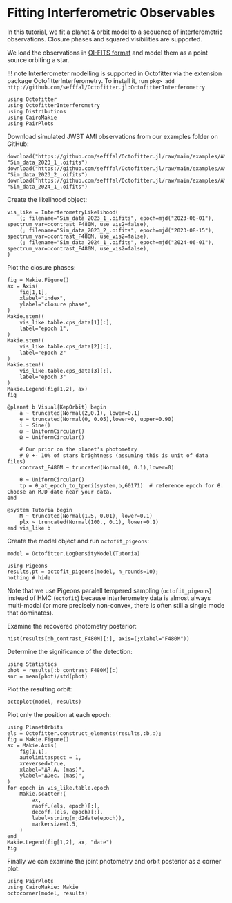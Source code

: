 # Fitting Interferometric Observables

In this tutorial, we fit a planet & orbit model to a sequence of interferometric observations.
Closure phases and squared visibilities are supported.

We load the observations in [OI-FITS format](https://github.com/emmt/OIFITS.jl) and model them as a point source orbiting a star.


!!! note
    Interferometer modelling is supported in Octofitter via the extension package OctofitterInterferometry. To install it, run 
    `pkg> add http://github.com/sefffal/Octofitter.jl:OctofitterInterferometry`


```@example 1
using Octofitter
using OctofitterInterferometry
using Distributions
using CairoMakie
using PairPlots
```

Download simulated JWST AMI observations from our examples folder on GitHub:
```@example 1
download("https://github.com/sefffal/Octofitter.jl/raw/main/examples/AMI_data/Sim_data_2023_1_.oifits", "Sim_data_2023_1_.oifits")
download("https://github.com/sefffal/Octofitter.jl/raw/main/examples/AMI_data/Sim_data_2023_2_.oifits", "Sim_data_2023_2_.oifits")
download("https://github.com/sefffal/Octofitter.jl/raw/main/examples/AMI_data/Sim_data_2024_1_.oifits", "Sim_data_2024_1_.oifits")
```

Create the likelihood object:
```@example 1
vis_like = InterferometryLikelihood(
    (; filename="Sim_data_2023_1_.oifits", epoch=mjd("2023-06-01"), spectrum_var=:contrast_F480M, use_vis2=false),
    (; filename="Sim_data_2023_2_.oifits", epoch=mjd("2023-08-15"), spectrum_var=:contrast_F480M, use_vis2=false),
    (; filename="Sim_data_2024_1_.oifits", epoch=mjd("2024-06-01"), spectrum_var=:contrast_F480M, use_vis2=false),
)
```

Plot the closure phases:
```@example 1
fig = Makie.Figure()
ax = Axis(
    fig[1,1],
    xlabel="index",
    ylabel="closure phase",
)
Makie.stem!(
    vis_like.table.cps_data[1][:],
    label="epoch 1",
)
Makie.stem!(
    vis_like.table.cps_data[2][:],
    label="epoch 2"
)
Makie.stem!(
    vis_like.table.cps_data[3][:],
    label="epoch 3"
)
Makie.Legend(fig[1,2], ax)
fig
```

```@example 1
@planet b Visual{KepOrbit} begin
    a ~ truncated(Normal(2,0.1), lower=0.1)
    e ~ truncated(Normal(0, 0.05),lower=0, upper=0.90)
    i ~ Sine()
    ω ~ UniformCircular()
    Ω ~ UniformCircular()

    # Our prior on the planet's photometry
    # 0 +- 10% of stars brightness (assuming this is unit of data files)
    contrast_F480M ~ truncated(Normal(0, 0.1),lower=0)

    θ ~ UniformCircular()
    tp = θ_at_epoch_to_tperi(system,b,60171)  # reference epoch for θ. Choose an MJD date near your data.
end

@system Tutoria begin
    M ~ truncated(Normal(1.5, 0.01), lower=0.1)
    plx ~ truncated(Normal(100., 0.1), lower=0.1)
end vis_like b
```

Create the model object and run `octofit_pigeons`:
```@example 1
model = Octofitter.LogDensityModel(Tutoria)

using Pigeons
results,pt = octofit_pigeons(model, n_rounds=10);
nothing # hide
```

Note that we use Pigeons paralell tempered sampling (`octofit_pigeons`) instead of HMC (`octofit`) because interferometry data is almost always multi-modal (or more precisely non-convex, there is often still a single mode that dominates).


Examine the recovered photometry posterior:
```@example 1
hist(results[:b_contrast_F480M][:], axis=(;xlabel="F480M"))
```

Determine the significance of the detection:
```@example 1
using Statistics
phot = results[:b_contrast_F480M][:]
snr = mean(phot)/std(phot)
```

Plot the resulting orbit:
```@example 1
octoplot(model, results)
```


Plot only the position at each epoch:
```@example 1
using PlanetOrbits
els = Octofitter.construct_elements(results,:b,:);
fig = Makie.Figure()
ax = Makie.Axis(
    fig[1,1],
    autolimitaspect = 1,
    xreversed=true,
    xlabel="ΔR.A. (mas)",
    ylabel="ΔDec. (mas)",
)
for epoch in vis_like.table.epoch
    Makie.scatter!(
        ax,
        raoff.(els, epoch)[:],
        decoff.(els, epoch)[:],
        label=string(mjd2date(epoch)),
        markersize=1.5,
    )
end
Makie.Legend(fig[1,2], ax, "date")
fig
```


Finally we can examine the joint photometry and orbit posterior as a corner plot:
```@example 1
using PairPlots
using CairoMakie: Makie
octocorner(model, results)
```